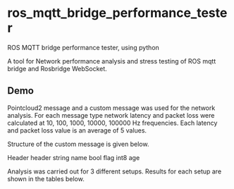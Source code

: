 # ros_mqtt_bridge_performance_tester
ROS MQTT bridge performance tester, using python

A tool for Network performance analysis and stress testing of ROS mqtt bridge and Rosbridge WebSocket. 

## Demo 

Pointcloud2 message and a custom message was used for the network analysis. For each message type network latency and packet loss were calculated at 10, 100, 1000, 10000, 100000 Hz frequencies. Each latency and packet loss value is an average of 5 values. 

Structure of the custom message is given below. 

Header header
string name
bool flag
int8 age

Analysis was carried out for 3 different setups. Results for each setup are shown in the tables below.


